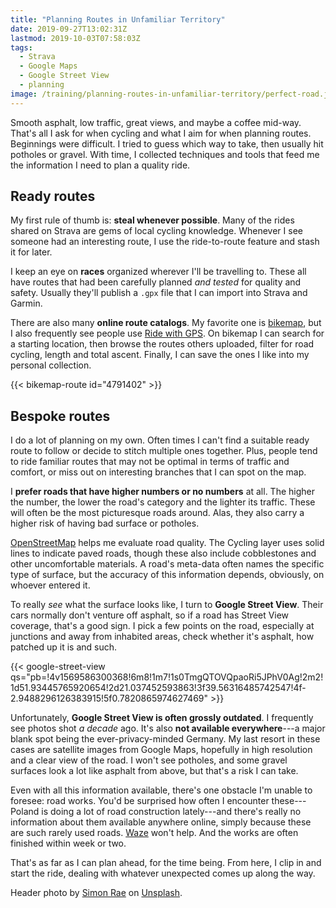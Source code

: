 ```yaml
---
title: "Planning Routes in Unfamiliar Territory"
date: 2019-09-27T13:02:31Z
lastmod: 2019-10-03T07:58:03Z
tags:
  - Strava
  - Google Maps
  - Google Street View
  - planning
image: /training/planning-routes-in-unfamiliar-territory/perfect-road.jpg
---
```


Smooth asphalt, low traffic, great views, and maybe a coffee mid-way. That's all I ask for when cycling and what I aim for when planning routes. Beginnings were difficult. I tried to guess which way to take, then usually hit potholes or gravel. With time, I collected techniques and tools that feed me the information I need to plan a quality ride.

<!--more-->

## Ready routes

My first rule of thumb is: **steal whenever possible**. Many of the rides shared on Strava are gems of local cycling knowledge. Whenever I see someone had an interesting route, I use the ride-to-route feature and stash it for later.

I keep an eye on **races** organized wherever I'll be travelling to. These all have routes that had been carefully planned *and tested* for quality and safety. Usually they'll publish a `.gpx` file that I can import into Strava and Garmin.

There are also many **online route catalogs**. My favorite one is [bikemap](https://www.bikemap.net/), but I also frequently see people use [Ride with GPS](https://ridewithgps.com/). On bikemap I can search for a starting location, then browse the routes others uploaded, filter for road cycling, length and total ascent. Finally, I can save the ones I like into my personal collection.

{{< bikemap-route id="4791402" >}}

## Bespoke routes

I do a lot of planning on my own. Often times I can't find a suitable ready route to follow or decide to stitch multiple ones together. Plus, people tend to ride familiar routes that may not be optimal in terms of traffic and comfort, or miss out on interesting branches that I can spot on the map.

I **prefer roads that have higher numbers or no numbers** at all. The higher the number, the lower the road's category and the lighter its traffic. These will often be the most picturesque roads around. Alas, they also carry a higher risk of having bad surface or potholes.

[OpenStreetMap](https://www.openstreetmap.org/) helps me evaluate road quality. The Cycling layer uses solid lines to indicate paved roads, though these also include cobblestones and other uncomfortable materials. A road's meta-data often names the specific type of surface, but the accuracy of this information depends, obviously, on whoever entered it.

To really *see* what the surface looks like, I turn to **Google Street View**. Their cars normally don't venture off asphalt, so if a road has Street View coverage, that's a good sign. I pick a few points on the road, especially at junctions and away from inhabited areas, check whether it's asphalt, how patched up it is and such.

{{< google-street-view qs="pb=!4v1569586300368!6m8!1m7!1s0TmgQTOVQpaoRi5JPhV0Ag!2m2!1d51.93445765920654!2d21.037452593863!3f39.56316485742547!4f-2.9488296126383915!5f0.7820865974627469" >}}

Unfortunately, **Google Street View is often grossly outdated**. I frequently see photos shot *a decade* ago. It's also **not available everywhere**---a major blank spot being the ever-privacy-minded Germany. My last resort in these cases are satellite images from Google Maps, hopefully in high resolution and a clear view of the road. I won't see potholes, and some gravel surfaces look a lot like asphalt from above, but that's a risk I can take.

Even with all this information available, there's one obstacle I'm unable to foresee: road works. You'd be surprised how often I encounter these---Poland is doing a lot of road construction lately---and there's really no information about them available anywhere online, simply because these are such rarely used roads. [Waze](https://www.waze.com/) won't help. And the works are often finished within week or two.

That's as far as I can plan ahead, for the time being. From here, I clip in and start the ride, dealing with whatever unexpected comes up along the way.


Header photo by [Simon Rae](https://unsplash.com/@simonrae) on [Unsplash](https://unsplash.com/).
